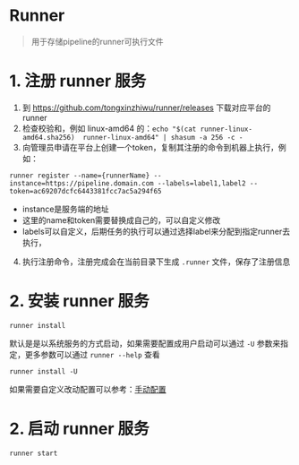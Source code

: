 # Runner

> 用于存储pipeline的runner可执行文件

# 1. 注册 runner 服务

1. 到 https://github.com/tongxinzhiwu/runner/releases 下载对应平台的 runner
2. 检查校验和，例如 linux-amd64 的：`echo "$(cat runner-linux-amd64.sha256)  runner-linux-amd64" | shasum -a 256 -c -`
3. 向管理员申请在平台上创建一个token，复制其注册的命令到机器上执行，例如：
```shell
runner register --name={runnerName} --instance=https://pipeline.domain.com --labels=label1,label2 --token=ac69207dcfc6443381fcc7ac5a294f65
```
- instance是服务端的地址
- 这里的name和token需要替换成自己的，可以自定义修改
- labels可以自定义，后期任务的执行可以通过选择label来分配到指定runner去执行，

4. 执行注册命令，注册完成会在当前目录下生成 `.runner` 文件，保存了注册信息



# 2. 安装 runner 服务

```shell
runner install
```

默认是是以系统服务的方式启动，如果需要配置成用户启动可以通过 `-U` 参数来指定，更多参数可以通过 `runner --help` 查看

```shell
runner install -U
```

如果需要自定义改动配置可以参考：[手动配置](./INSTALL.md)

# 2. 启动 runner 服务

```shell
runner start
```

